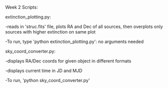 Week 2 Scripts:

extinction_plotting.py: 

-reads in 'struc.fits' file, plots RA and Dec of all sources, 
then overplots only sources with higher extinction on same plot

-To run, type 'python extinction_plotting.py': no arguments needed


sky_coord_converter.py:

-displays RA/Dec coords for given object in different formats

-displays current time in JD and MJD

-To run, 'python sky_coord_converter.py'
